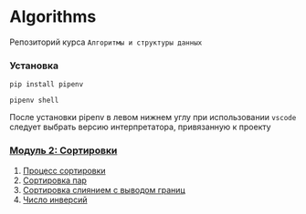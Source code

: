 # Algorithms

Репозиторий курса `Алгоритмы и структуры данных`

### Установка

```shell
pip install pipenv
```

```
pipenv shell
```

После установки pipenv в левом нижнем углу при использовании `vscode` следует выбрать версию интерпретатора, привязанную к проекту

### [Модуль 2: Сортировки](https://contest.yandex.ru/contest/17164)

1. [Процесс сортировки](src/quadratic_sorts/quadratic_sorts_0.py)
2. [Сортировка пар](src/quadratic_sorts/quadratic_sorts_0.py)
3. [Сортировка слиянием с выводом границ](src/recursive_sorts/recursive_sorts_0.py)
4. [Число инверсий](src/recursive_sorts/recursive_sorts_1.py)
